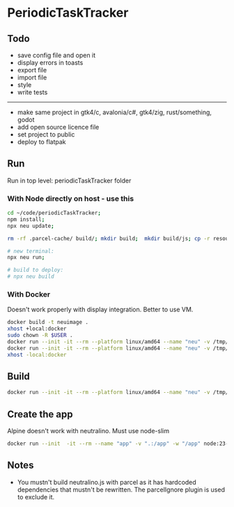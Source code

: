 # PeriodicTaskTracker

## Todo

- save config file and open it
- display errors in toasts
- export file
- import file
- style
- write tests
---
- make same project in gtk4/c, avalonia/c#, gtk4/zig, rust/something, godot
- add open source licence file
- set project to public
- deploy to flatpak

## Run

Run in top level: periodicTaskTracker folder

### With Node directly on host - use this

```sh
cd ~/code/periodicTaskTracker;
npm install;
npx neu update;

rm -rf .parcel-cache/ build/; mkdir build;  mkdir build/js; cp -r resources/. build/; npx parcel watch resources/index.html --dist-dir build --public-url ./;

# new terminal:
npx neu run;

# build to deploy:
# npx neu build
```

### With Docker

Doesn't work properly with display integration. Better to use VM.

```sh
docker build -t neuimage .
xhost +local:docker
sudo chown -R $USER .
docker run --init -it --rm --platform linux/amd64 --name "neu" -v /tmp/.X11-unix:/tmp/.X11-unix -e DISPLAY=$DISPLAY -v ".:/app" -w "/app" neuimage sh -c "cd /app && npm install @neutralinojs/neu && npx neu update"
docker run --init -it --rm --platform linux/amd64 --name "neu" -v /tmp/.X11-unix:/tmp/.X11-unix -e DISPLAY=$DISPLAY -v ".:/app" -w "/app" neuimage sh -c "cd /app && npx neu run"
xhost -local:docker
```

## Build

```sh
docker run --init -it --rm --platform linux/amd64 --name "neu" -v /tmp/.X11-unix:/tmp/.X11-unix -e DISPLAY=$DISPLAY -v ".:/app" -w "/app" neuimage sh -c "cd /app && npx neu build"
```

## Create the app

Alpine doesn't work with neutralino. Must use node-slim

```sh
docker run --init  -it --rm --name "app" -v ".:/app" -w "/app" node:23-slim sh -c  "npx neu create myapp"
```

## Notes

- You mustn't build neutralino.js with parcel as it has hardcoded dependencies that mustn't be rewritten. The parcelIgnore plugin is used to exclude it.